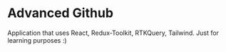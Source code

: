 # Advanced Github

Application that uses React, Redux-Toolkit, RTKQuery, Tailwind.
Just for learning purposes :)
